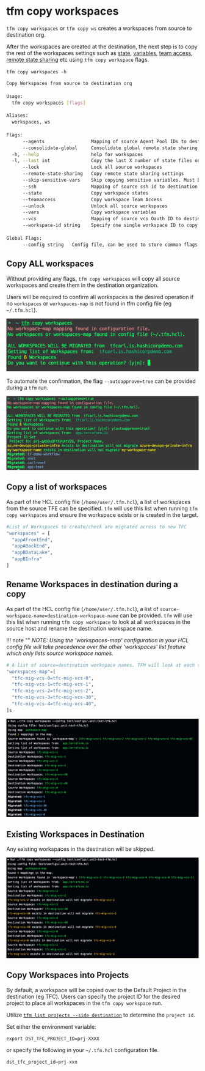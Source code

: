 # tfm copy workspaces

`tfm copy workspaces` or `tfm copy ws` creates a workspaces from source to destination org.

After the workspaces are created at the destination, the next step is to copy the rest of the workspaces settings such as [state](copy_workspace_state.md), [variables](copy_workspace_variables.md), [team access](copy_workspace_teamaccess.md), [remote state sharing](copy_workspace_remote_state_sharing.md) etc using `tfm copy workspace` flags.  

`tfm copy workspaces -h`

```bash
Copy Workspaces from source to destination org

Usage:
  tfm copy workspaces [flags]

Aliases:
  workspaces, ws

Flags:
      --agents                 Mapping of source Agent Pool IDs to destination Agent Pool IDs in config file
      --consolidate-global     Consolidate global remote state sharing settings. Must be  used with --remote-state-sharing flag
  -h, --help                   help for workspaces
  -l, --last int               Copy the last X number of state files only.
      --lock                   Lock all source workspaces
      --remote-state-sharing   Copy remote state sharing settings
      --skip-sensitive-vars    Skip copying sensitive variables. Must be used with --vars flag
      --ssh                    Mapping of source ssh id to destination ssh id in config file
      --state                  Copy workspace states
      --teamaccess             Copy workspace Team Access
      --unlock                 Unlock all source workspaces
      --vars                   Copy workspace variables
      --vcs                    Mapping of source vcs Oauth ID to destination vcs Oath in config file
      --workspace-id string    Specify one single workspace ID to copy to destination

Global Flags:
      --config string   Config file, can be used to store common flags, (default is ./.tfm.hcl).
```

## Copy ALL workspaces

Without providing any flags, `tfm copy workspaces` will copy all source workspaces and create them in the destination organization.

Users will be required to confirm all workspaces is the desired operation if no `workspaces` or `workspaces-map` is not found in tfm config file (eg `~/.tfm.hcl`).

![tfm_cp_ws_confirm](../images/tfm_copy_ws_confirm.png)

To automate the confirmation, the flag `--autoapprove=true` can be provided during a `tfm` run.

![tfm_cp_ws_confirm_autoapprove](../images/tfm_copy_ws_confirm_autoapprove.png)

## Copy a list of workspaces

As part of the HCL config file (`/home/user/.tfm.hcl`), a list of workspaces from the source TFE can be specified. `tfm` will use this list when running `tfm copy workspaces` and ensure the workspace exists or is created in the target.

``` terraform
#List of Workspaces to create/check are migrated across to new TFC
"workspaces" = [
  "appAFrontEnd",
  "appABackEnd",
  "appBDataLake",
  "appBInfra"
]

```

## Rename Workspaces in destination during a copy

As part of the HCL config file (`/home/user/.tfm.hcl`), a list of `source-workspace-name=destination-workspace-name` can be provided. `tfm` will use this list when running `tfm copy workspace` to look at all workspaces in the source host and rename the destination workspace name.

!!! note ""
    *NOTE: Using the 'workspaces-map' configuration in your HCL config file will take precedence over the other 'workspaces' list feature which only lists source workspace names.*

```terraform
# A list of source=destination workspace names. TFM will look at each source workspace and recreate the workspace with the specified destination name.
"workspaces-map"=[
  "tfc-mig-vcs-0=tfc-mig-vcs-0",
  "tfc-mig-vcs-1=tfc-mig-vcs-1",
  "tfc-mig-vcs-2=tfc-mig-vcs-2",
  "tfc-mig-vcs-3=tfc-mig-vcs-30",
  "tfc-mig-vcs-4=tfc-mig-vcs-40",
]s
```

![copy_ws](../images/copy_ws.png)

## Existing Workspaces in Destination

Any existing workspaces in the destination will be skipped.

![copy_ws_exist](../images/copy_ws_exists.png)

## Copy Workspaces into Projects

By default, a workspace will be copied over to the Default Project in the destination (eg TFC).
Users can specify the project ID for the desired project to place all workspaces in the `tfm copy workspace` run.

Utilize [`tfm list projects --side destination`](../commands/list_projects.md#side-flag) to determine the `project id`.

Set either the environment variable:

```bast
export DST_TFC_PROJECT_ID=prj-XXXX
```

or specify the following in your `~/.tfm.hcl` configuration file.

```terraform
dst_tfc_project_id=prj-xxx 
```
